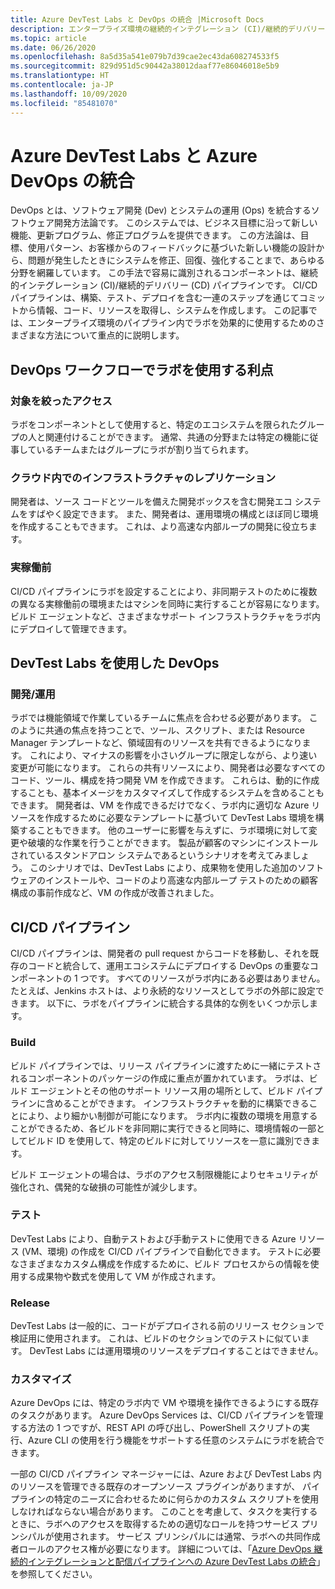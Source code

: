 ```yaml
---
title: Azure DevTest Labs と DevOps の統合 |Microsoft Docs
description: エンタープライズ環境の継続的インテグレーション (CI)/継続的デリバリー (CD) パイプライン内で Azure DevTest Labs のラボを使用する方法について説明します。
ms.topic: article
ms.date: 06/26/2020
ms.openlocfilehash: 8a5d35a541e079b7d39cae2ec43da608274533f5
ms.sourcegitcommit: 829d951d5c90442a38012daaf77e86046018e5b9
ms.translationtype: HT
ms.contentlocale: ja-JP
ms.lasthandoff: 10/09/2020
ms.locfileid: "85481070"
---
```

# <a name="integration-of-azure-devtest-labs-and-azure-devops"></a>Azure DevTest Labs と Azure DevOps の統合
DevOps とは、ソフトウェア開発 (Dev) とシステムの運用 (Ops) を統合するソフトウェア開発方法論です。 このシステムでは、ビジネス目標に沿って新しい機能、更新プログラム、修正プログラムを提供できます。 この方法論は、目標、使用パターン、お客様からのフィードバックに基づいた新しい機能の設計から、問題が発生したときにシステムを修正、回復、強化することまで、あらゆる分野を網羅しています。 この手法で容易に識別されるコンポーネントは、継続的インテグレーション (CI)/継続的デリバリー (CD) パイプラインです。 CI/CD パイプラインは、構築、テスト、デプロイを含む一連のステップを通じてコミットから情報、コード、リソースを取得し、システムを作成します。 この記事では、エンタープライズ環境のパイプライン内でラボを効果的に使用するためのさまざまな方法について重点的に説明します。 

## <a name="benefits-of-using-labs-in-devops-workflow"></a>DevOps ワークフローでラボを使用する利点 

### <a name="focused-access"></a>対象を絞ったアクセス 
ラボをコンポーネントとして使用すると、特定のエコシステムを限られたグループの人と関連付けることができます。 通常、共通の分野または特定の機能に従事しているチームまたはグループにラボが割り当てられます。   

### <a name="infrastructure-replication-in-the-cloud"></a>クラウド内でのインフラストラクチャのレプリケーション 
開発者は、ソース コードとツールを備えた開発ボックスを含む開発エコ システムをすばやく設定できます。 また、開発者は、運用環境の構成とほぼ同じ環境を作成することもできます。 これは、より高速な内部ループの開発に役立ちます。 

### <a name="pre-production"></a>実稼働前 
CI/CD パイプラインにラボを設定することにより、非同期テストのために複数の異なる実稼働前の環境またはマシンを同時に実行することが容易になります。 ビルド エージェントなど、さまざまなサポート インフラストラクチャをラボ内にデプロイして管理できます。 

## <a name="devops-with-devtest-labs"></a>DevTest Labs を使用した DevOps 

### <a name="development--operation"></a>開発/運用 
ラボでは機能領域で作業しているチームに焦点を合わせる必要があります。 このように共通の焦点を持つことで、ツール、スクリプト、または Resource Manager テンプレートなど、領域固有のリソースを共有できるようになります。 これにより、マイナスの影響を小さいグループに限定しながら、より速い変更が可能になります。 これらの共有リソースにより、開発者は必要なすべてのコード、ツール、構成を持つ開発 VM を作成できます。 これらは、動的に作成することも、基本イメージをカスタマイズして作成するシステムを含めることもできます。 開発者は、VM を作成できるだけでなく、ラボ内に適切な Azure リソースを作成するために必要なテンプレートに基づいて DevTest Labs 環境を構築することもできます。 他のユーザーに影響を与えずに、ラボ環境に対して変更や破壊的な作業を行うことができます。 製品が顧客のマシンにインストールされているスタンドアロン システムであるというシナリオを考えてみましょう。 このシナリオでは、DevTest Labs により、成果物を使用した追加のソフトウェアのインストールや、コードのより高速な内部ループ テストのための顧客構成の事前作成など、VM の作成が改善されました。 
  
## <a name="cicd-pipeline"></a>CI/CD パイプライン 
CI/CD パイプラインは、開発者の pull request からコードを移動し、それを既存のコードと統合して、運用エコシステムにデプロイする DevOps の重要なコンポーネントの 1 つです。 すべてのリソースがラボ内にある必要はありません。 たとえば、Jenkins ホストは、より永続的なリソースとしてラボの外部に設定できます。 以下に、ラボをパイプラインに統合する具体的な例をいくつか示します。 

### <a name="build"></a>Build 
ビルド パイプラインでは、リリース パイプラインに渡すために一緒にテストされるコンポーネントのパッケージの作成に重点が置かれています。 ラボは、ビルド エージェントとその他のサポート リソース用の場所として、ビルド パイプラインに含めることができます。 インフラストラクチャを動的に構築できることにより、より細かい制御が可能になります。 ラボ内に複数の環境を用意することができるため、各ビルドを非同期に実行できると同時に、環境情報の一部としてビルド ID を使用して、特定のビルドに対してリソースを一意に識別できます。   

ビルド エージェントの場合は、ラボのアクセス制限機能によりセキュリティが強化され、偶発的な破損の可能性が減少します。  

### <a name="test"></a>テスト 
DevTest Labs により、自動テストおよび手動テストに使用できる Azure リソース (VM、環境) の作成を CI/CD パイプラインで自動化できます。 テストに必要なさまざまなカスタム構成を作成するために、ビルド プロセスからの情報を使用する成果物や数式を使用して VM が作成されます。   

### <a name="release"></a>Release 
DevTest Labs は一般的に、コードがデプロイされる前のリリース セクションで検証用に使用されます。 これは、ビルドのセクションでのテストに似ています。 DevTest Labs には運用環境のリソースをデプロイすることはできません。 

### <a name="customization"></a>カスタマイズ 
Azure DevOps には、特定のラボ内で VM や環境を操作できるようにする既存のタスクがあります。 Azure DevOps Services は、CI/CD パイプラインを管理する方法の 1 つですが、REST API の呼び出し、PowerShell スクリプトの実行、Azure CLI の使用を行う機能をサポートする任意のシステムにラボを統合できます。 

一部の CI/CD パイプライン マネージャーには、Azure および DevTest Labs 内のリソースを管理できる既存のオープンソース プラグインがありますが、 パイプラインの特定のニーズに合わせるために何らかのカスタム スクリプトを使用しなければならない場合があります。  このことを考慮して、タスクを実行するときに、ラボへのアクセスを取得するための適切なロールを持つサービス プリンシパルが使用されます。 サービス プリンシパルには通常、ラボへの共同作成者ロールのアクセス権が必要になります。 詳細については、「[Azure DevOps 継続的インテグレーションと配信パイプラインへの Azure DevTest Labs の統合](devtest-lab-integrate-ci-cd.md)」を参照してください。 
 

